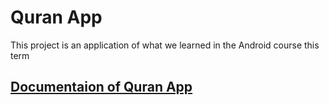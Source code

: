 # Quran App
This project is an application of what we learned in the Android course this term
## [Documentaion of Quran App](QuranAppDocumentation.pdf)
